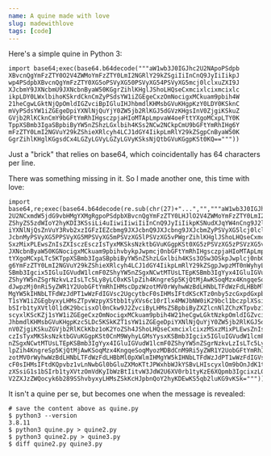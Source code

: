 ```yaml
---
name: A quine made with love
slug: madewithlove
tags: [code]
---
```


Here's a simple quine in Python 3:

    import base64;exec(base64.b64decode("""aW1wb3J0IGJhc2U2NApoPSdpb
    XBvcnQgYmFzZTY0O2V4ZWMoYmFzZTY0LmI2NGRlY29kZSgiIiInCnQ9JyIiIikpJ
    wp4PSdpbXBvcnQgYmFzZTY0XG5oPSVyXG50PSVyXG54PSVyXG5mcj0lclxuZXI9J
    XJcbmY9JXNcbmU9JXNcbnByaW50KGgrZihlKHglJShoLHQseCxmcixlcixmcixlc
    ikpLDY0LWxlbihoKSkrdCknCmZyPSdsYW1iZGEgeCxzOmNocigxMCkuam9pbih4W
    21heCgwLGktNjQpOmldIGZvciBpIGluIHJhbmdlKHMsbGVuKHgpKzY0LDY0KSknC
    mVyPSdsYW1iZGEgeDpiYXNlNjQuYjY0ZW5jb2RlKGJ5dGVzKHgsInV0ZjgiKSkuZ
    GVjb2RlKCknCmY9bGFtYmRhIHgsczpjaHIoMTApLmpvaW4oeFttYXgoMCxpLTY0K
    TppXSBmb3IgaSBpbiByYW5nZShzLGxlbih4KSs2NCw2NCkpCmU9bGFtYmRhIHg6Y
    mFzZTY0LmI2NGVuY29kZShieXRlcyh4LCJ1dGY4IikpLmRlY29kZSgpCnByaW50K
    GgrZihlKHglKGgsdCx4LGZyLGVyLGZyLGVyKSksNjQtbGVuKGgpKSt0KQ=="""))

Just a "brick" that relies on base64, which coincidentally has 64 characters per line.

There was something missing in it. So I made another one, this time with love:

    import base64,re;exec(base64.b64decode(re.sub(chr(27)+"...","","""aW1wb3J0IGJhc
    2U2NCxmdW5jdG9vbHMgYXMgRgpoPSdpbXBvcnQgYmFzZTY0LHJlO2V4ZWMoYmFzZTY0LmI2NGRlY29k
    ZShyZS5zdWIoY2hyKDI3KSsiLi4uIiwiIiwiIiInCnQ9JyIiIikpKSNudXJqYW4nCng9J2ltcG9ydCB
    iYXNlNjQsZnVuY3Rvb2xzIGFzIEZcbmg9JXJcbnQ9JXJcbng9JXJcbmZyPSVyXG5lcj0lclxuczE9JX
    JcbnMyPSVyXG5PPSVyXG5MPSVyXG5mPSVzXG5lPSVzXG5vPWgrZihlKHglJShoLHQseCxmcixlcixzM
    SxzMixPLEwsZnIsZXIsczEsczIsTyxMKSksNzktbGVuKGgpKSt0XG5zPSVzXG5zPSVzXG5vbz0lc1xu
    JXNcbnByaW50KGNocigxMCkuam9pbihvbykpJwpmcj0nbGFtYmRhIHgsczpjaHIoMTApLmpvaW4oeFt
    tYXgoMCxpLTc5KTppXSBmb3IgaSBpbiByYW5nZShzLGxlbih4KSs3OSw3OSkpJwplcj0nbGFtYmRhIH
    g6YmFzZTY0LmI2NGVuY29kZShieXRlcyh4LCJ1dGY4IikpLmRlY29kZSgpJwpzMT0nWyhyLGMsYysxK
    SBmb3Igcix5IGluIGVudW1lcmF0ZShyYW5nZSgxNCwtMTUsLTEpKSBmb3IgYyx4IGluIGVudW1lcmF0
    ZShyYW5nZSgrNzkvLzIsLTc5Ly8yLC0xKSlpZih4KngreSp5KjQtMjAwKSoqMzx4KngqeSoqMyozMDB
    dJwpzMj0nRi5yZWR1Y2UobGFtYmRhIHMscDpzWzotMV0rWyhwWzBdLHNbLTFdWzFdLHBbMl0pXWlmIH
    MgYW5kIHNbLTFdWzJdPT1wWzFdIGVsc2UgcytbcF0sIHMsIFtdKScKTz0nby5zcGxpdGxpbmVzKCk7S
    T1sYW1iZGEgbyxyLHMsZTpvWzpyXStbb1tyXVs6c10rIlx4MWJbNW0iK29bcl1bczplXSsiXHgxYlsw
    bSIrb1tyXVtlOl1dK29bcisxOl0nCkw9J2ZvciByLHMsZSBpbiByZXZlcnNlZChzKTpvbz1JKG9vLHI
    scyxlKScKZj1sYW1iZGEgeCxzOmNocigxMCkuam9pbih4W21heCgwLGktNzkpOmldIGZvciBpIGluIH
    JhbmdlKHMsbGVuKHgpKzc5LDc5KSkKZT1sYW1iZGEgeDpiYXNlNjQuYjY0ZW5jb2RlKGJ5dGVzKHgsI
    nV0ZjgiKSkuZGVjb2RlKCkKbz1oK2YoZSh4JShoLHQseCxmcixlcixzMSxzMixPLEwsZnIsZXIsczEs
    czIsTyxMKSksNzktbGVuKGgpKSt0CnM9WyhyLGMsYysxKSBmb3Igcix5IGluIGVudW1lcmF0ZShyYW5
    nZSgxNCwtMTUsLTEpKSBmb3IgYyx4IGluIGVudW1lcmF0ZShyYW5nZSgrNzkvLzIsLTc5Ly8yLC0xKS
    lpZih4KngreSp5KjQtMjAwKSoqMzx4KngqeSoqMyozMDBdCnM9Ri5yZWR1Y2UobGFtYmRhIHMscDpzW
    zotMV0rWyhwWzBdLHNbLTFdWzFdLHBbMl0pXWlmIHMgYW5kIHNbLTFdWzJdPT1wWzFdIGVsc2Ugcytb
    cF0sIHMsIFtdKQpvbz1vLnNwbGl0bGluZXMoKTtJPWxhbWJkYSBvLHIscyxlOm9bOnJdK1tvW3JdWzp
    zXSsiG1s1bSIrb1tyXVtzOmVdKyIbWzBtIitvW3JdW2U6XV0rb1tyKzE6XQpmb3IgcixzLGUgaW4gcm
    V2ZXJzZWQocyk6b289SShvbyxyLHMsZSkKcHJpbnQoY2hyKDEwKS5qb2luKG9vKSk=""")))#nurjan

It isn't a quine per se, but becomes one when the message is revealed:

    # save the content above as quine.py
    $ python3 --version
    3.8.11
    $ python3 quine.py > quine2.py
    $ python3 quine2.py > quine3.py
    $ diff quine2.py quine3.py
